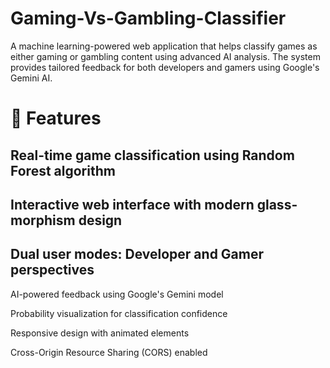 # Gaming-Vs-Gambling-Classifier
A machine learning-powered web application that helps classify games as either gaming or gambling content using advanced AI analysis. The system provides tailored feedback for both developers and gamers using Google's Gemini AI.

# 🌟 Features

 ## Real-time game classification using Random Forest algorithm
 
 ## Interactive web interface with modern glass-morphism design
 
 ## Dual user modes: Developer and Gamer perspectives
 
 AI-powered feedback using Google's Gemini model
 
 Probability visualization for classification confidence
 
 Responsive design with animated elements
 
 Cross-Origin Resource Sharing (CORS) enabled
